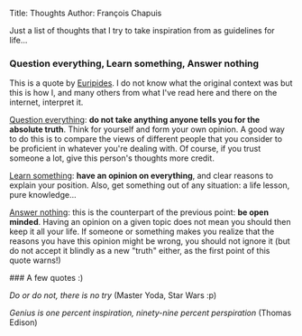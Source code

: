 Title: Thoughts
Author: François Chapuis

Just a list of thoughts that I try to take inspiration from as guidelines for life...

### Question everything, Learn something, Answer nothing

This is a quote by [Euripides](http://en.wikipedia.org/wiki/Euripides). I do not know what the original context was but this is how I, and many others from what I've read here and there on the internet, interpret it.

<u>Question everything</u>: **do not take anything anyone tells you for the absolute truth**. Think for yourself and form your own opinion. A good way to do this is to compare the views of different people that you consider to be proficient in whatever you're dealing with. Of course, if you trust someone a lot, give this person's thoughts more credit.

<u>Learn something</u>: **have an opinion on everything**, and clear reasons to explain your position. Also, get something out of any situation: a life lesson, pure knowledge...

<u>Answer nothing</u>: this is the counterpart of the previous point: **be open minded**. Having an opinion on a given topic does not mean you should then keep it all your life. If someone or something makes you realize that the reasons you have this opinion might be wrong, you should not ignore it (but do not accept it blindly as a new "truth" either, as the first point of this quote warns!)


<!-- ### Distilling success ###

1. I believe *knowledge is the key to intelligence*: people become intelligent as they acquire more and more knowledge.
2. The Threshold hypothesis, introduced by [Ellis Paul Torrance](http://en.wikipedia.org/wiki/Ellis_Paul_Torrance), says that *a person has to be "intelligent" in order to be "creative"*, whereas the opposite is not true. I agree with this: I can't think of a person that did something groundbreaking and wasn't intelligent. On the other hand, many head of the class never did anything revolutionary though they were undoubtedly very bright.
3. As a result of the two previous convictions I had, I concluded that *a person has to be "knowledgeable" in order to be "creative"* and, then, I thought that this was in utter contradiction with the famous "Imagination is more important than knowledge" quote by [Albert Einstein](http://en.wikipedia.org/wiki/Albert_Einstein)... because, in my mind, "creativity" was the exact same thing as "imagination". However I [found out](http://www.creativesomething.net/post/452327772/imagination-is-not-creativity) that:
	* Imagination is *thinking of something that is not present*, or *the act of bringing things into conscious that aren’t here*.
	* Creativity is *doing something meaningful with your imagination*.
	
	Finally, I ended up with the following conception of what it takes to be creative, and thus successful:

	<center>![Distilling success]({static}/images/thoughts/success_distillation.png)</center>

	**Imagination is as important as knowledge: none of them can be left aside on the road to success :)** -->


### A few quotes :)

*Do or do not, there is no try* (Master Yoda, Star Wars :p)

*Genius is one percent inspiration, ninety-nine percent perspiration* (Thomas Edison)